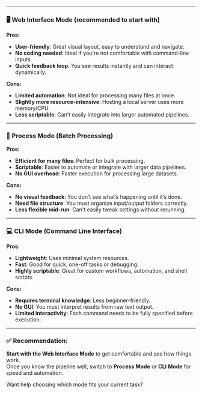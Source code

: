 

---

### 🖥️ Web Interface Mode (recommended to start with)

**Pros:**
- **User-friendly**: Great visual layout, easy to understand and navigate.
- **No coding needed**: Ideal if you're not comfortable with command-line inputs.
- **Quick feedback loop**: You see results instantly and can interact dynamically.

**Cons:**
- **Limited automation**: Not ideal for processing many files at once.
- **Slightly more resource-intensive**: Hosting a local server uses more memory/CPU.
- **Less scriptable**: Can’t easily integrate into larger automated pipelines.

---

### 📁 Process Mode (Batch Processing)

**Pros:**
- **Efficient for many files**: Perfect for bulk processing.
- **Scriptable**: Easier to automate or integrate with larger data pipelines.
- **No GUI overhead**: Faster execution for processing large datasets.

**Cons:**
- **No visual feedback**: You don’t see what’s happening until it’s done.
- **Need file structure**: You must organize input/output folders correctly.
- **Less flexible mid-run**: Can't easily tweak settings without rerunning.

---

### 💻 CLI Mode (Command Line Interface)

**Pros:**
- **Lightweight**: Uses minimal system resources.
- **Fast**: Good for quick, one-off tasks or debugging.
- **Highly scriptable**: Great for custom workflows, automation, and shell scripts.

**Cons:**
- **Requires terminal knowledge**: Less beginner-friendly.
- **No GUI**: You must interpret results from raw text output.
- **Limited interactivity**: Each command needs to be fully specified before execution.

---

### ✅ Recommendation:
**Start with the Web Interface Mode** to get comfortable and see how things work.  
Once you know the pipeline well, switch to **Process Mode** or **CLI Mode** for speed and automation.

Want help choosing which mode fits your current task?